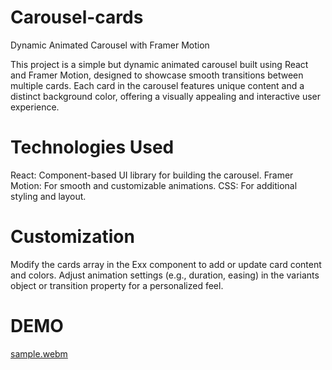 # Carousel-cards
Dynamic Animated Carousel with Framer Motion

This project is a simple but dynamic animated carousel built using React and Framer Motion, designed to showcase smooth transitions between multiple cards. Each card in the carousel features unique content and a distinct background color, offering a visually appealing and interactive user experience.

# Technologies Used
React: Component-based UI library for building the carousel.
Framer Motion: For smooth and customizable animations.
CSS: For additional styling and layout.

# Customization
Modify the cards array in the Exx component to add or update card content and colors.
Adjust animation settings (e.g., duration, easing) in the variants object or transition property for a personalized feel.


# DEMO

[sample.webm](https://github.com/user-attachments/assets/85dca2fe-5837-4377-b210-ae50d0688acd)

